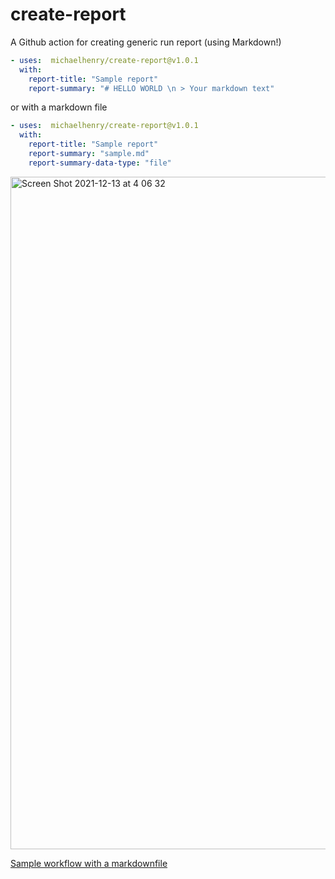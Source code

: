 # create-report

A Github action for creating generic run report (using Markdown!)

```yml
- uses:  michaelhenry/create-report@v1.0.1
  with:
    report-title: "Sample report"
    report-summary: "# HELLO WORLD \n > Your markdown text"
```

or with a markdown file

```yml
- uses:  michaelhenry/create-report@v1.0.1
  with:
    report-title: "Sample report"
    report-summary: "sample.md"
    report-summary-data-type: "file"
```

<img width="1076" alt="Screen Shot 2021-12-13 at 4 06 32" src="https://user-images.githubusercontent.com/717992/145722614-bc2987a6-72b3-4f26-9948-6bcf40658854.png">

[Sample workflow with a markdownfile](https://github.com/michaelhenry/create-report/runs/4549800696?check_suite_focus=true)
